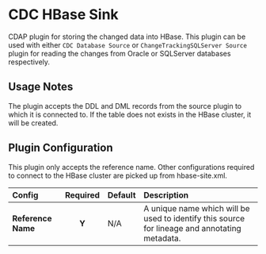 CDC HBase Sink
==============

CDAP plugin for storing the changed data into HBase. This plugin can be used with
either `CDC Database Source` or `ChangeTrackingSQLServer Source` plugin for reading the changes
from Oracle or SQLServer databases respectively.

Usage Notes
-----------

The plugin accepts the DDL and DML records from the source plugin to which it is connected to. If the table does not
exists in the HBase cluster, it will be created.

Plugin Configuration
---------------------

This plugin only accepts the reference name. Other configurations required to connect to the HBase cluster are
picked up from hbase-site.xml.

| Config | Required | Default | Description |
| :------------ | :------: | :----- | :---------- |
| **Reference Name** | **Y** | N/A | A unique name which will be used to identify this source for lineage and annotating metadata.|
